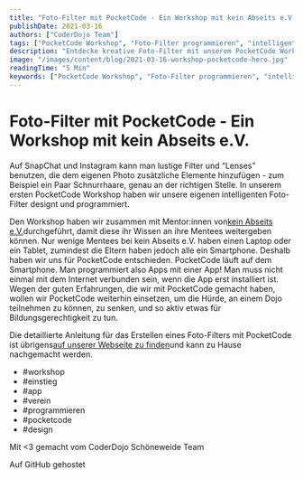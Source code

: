 ```yaml
---
title: "Foto-Filter mit PocketCode - Ein Workshop mit kein Abseits e.V."
publishDate: 2021-03-16
authors: ["CoderDojo Team"]
tags: ["PocketCode Workshop", "Foto-Filter programmieren", "intelligente Filter Apps", "Mobile App Programmierung", "kreative Technologie Workshops", "Bildungsgerechtigkeit Initiative", "technische Workshops für Kinder", "Smartphone Programmierung", "kostenlose Bildungsinitiativen", "Dojo für Kinder", "workshop"]
description: "Entdecke kreative Foto-Filter mit unserem PocketCode Workshop! Lerne, wie man intelligente Filter programmiert und teile deine kreativen Ideen. Ideal für alle, die gerne mit Technologie experimentieren!"
image: "/images/content/blog/2021-03-16-workshop-pocketcode-hero.jpg"
readingTime: "5 Min"
keywords: ["PocketCode Workshop", "Foto-Filter programmieren", "intelligente Filter Apps", "Mobile App Programmierung", "kreative Technologie Workshops", "Bildungsgerechtigkeit Initiative", "technische Workshops für Kinder", "Smartphone Programmierung", "kostenlose Bildungsinitiativen", "Dojo für Kinder"]
---
```


# Foto-Filter mit PocketCode - Ein Workshop mit kein Abseits e.V.

Auf SnapChat und Instagram kann man lustige Filter und “Lenses” benutzen, die dem eigenen Photo zusätzliche Elemente hinzufügen - zum Beispiel ein Paar Schnurrhaare, genau an der richtigen Stelle. In unserem ersten PocketCode Workshop haben wir unsere eigenen intelligenten Foto-Filter designt und programmiert.

Den Workshop haben wir zusammen mit Mentor:innen von[kein Abseits e.V.](https://www.kein-abseits.de/)durchgeführt, damit diese ihr Wissen an ihre Mentees weitergeben können. Nur wenige Mentees bei kein Abseits e.V. haben einen Laptop oder ein Tablet, zumindest die Eltern haben jedoch alle ein Smartphone. Deshalb haben wir uns für PocketCode entschieden. PocketCode läuft auf dem Smartphone. Man programmiert also Apps mit einer App! Man muss nicht einmal mit dem Internet verbunden sein, wenn die App erst installiert ist. Wegen der guten Erfahrungen, die wir mit PocketCode gemacht haben, wollen wir PocketCode weiterhin einsetzen, um die Hürde, an einem Dojo teilnehmen zu können, zu senken, und so aktiv etwas für Bildungsgerechtigkeit zu tun.

Die detaillierte Anleitung für das Erstellen eines Foto-Filters mit PocketCode ist übrigens[auf unserer Webseite zu finden](https://coderdojo-schoeneweide.github.io/docs/anleitung-pocketcode-ar.pdf)und kann zu Hause nachgemacht werden.

- #workshop
- #einstieg
- #app
- #verein
- #programmieren
- #pocketcode
- #design

Mit <3 gemacht vom CoderDojo Schöneweide Team

Auf GitHub gehostet

